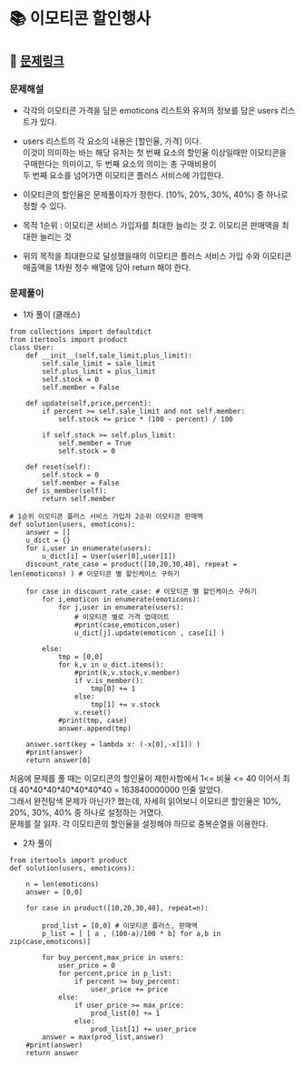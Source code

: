 
# 📚 이모티콘 할인행사

## 📌 [문제링크](https://school.programmers.co.kr/learn/courses/30/lessons/150368)

### 문제해설

- 각각의 이모티콘 가격을 담은 emoticons 리스트와 유저의 정보를 담은 users 리스트가 있다.
- users 리스트의 각 요소의 내용은 [할인율, 가격] 이다.  
이것이 의미하는 바는 해당 유저는 첫 번째 요소의 할인율 이상일때만 이모티콘을 구매한다는 의미이고, 두 번째 요소의 의미는 총 구매비용이  
두 번째 요소를 넘어가면 이모티콘 플러스 서비스에 가입한다.
- 이모티콘의 할인율은 문제풀이자가 정한다. (10%, 20%, 30%, 40%) 중 하나로 정할 수 있다.

- 목적 1순위 : 이모티콘 서비스 가입자를 최대한 늘리는 것 2. 이모티콘 판매액을 최대한 늘리는 것
- 위의 목적을 최대한으로 달성했을때의 이모티콘 플러스 서비스 가입 수와 이모티콘 매출액을 1차원 정수 배열에 담아 return 해야 한다.

### 문제풀이

- 1차 풀이 (클래스)

```
from collections import defaultdict
from itertools import product
class User:
    def __init__(self,sale_limit,plus_limit):
        self.sale_limit = sale_limit
        self.plus_limit = plus_limit
        self.stock = 0
        self.member = False
        
    def update(self,price,percent):
        if percent >= self.sale_limit and not self.member:
            self.stock += price * (100 - percent) / 100
        
        if self.stock >= self.plus_limit:
            self.member = True
            self.stock = 0
    
    def reset(self):
        self.stock = 0
        self.member = False
    def is_member(self):
        return self.member

# 1순위 이모티콘 플러스 서비스 가입자 2순위 이모티콘 판매액
def solution(users, emoticons):
    answer = []
    u_dict = {}
    for i,user in enumerate(users):
        u_dict[i] = User(user[0],user[1])
    discount_rate_case = product([10,20,30,40], repeat = len(emoticons) ) # 이모티콘 별 할인케이스 구하기
    
    for case in discount_rate_case: # 이모티콘 별 할인케이스 구하기
        for i,emoticon in enumerate(emoticons):
            for j,user in enumerate(users):
                # 이모티콘 별로 가격 업데이트
                #print(case,emoticon,user)
                u_dict[j].update(emoticon , case[i] )
                
        else:
            tmp = [0,0]
            for k,v in u_dict.items():
                #print(k,v.stock,v.member)
                if v.is_member():
                    tmp[0] += 1
                else:
                    tmp[1] += v.stock
                v.reset()
            #print(tmp, case)
            answer.append(tmp)
    
    answer.sort(key = lambda x: (-x[0],-x[1]) )
    #print(answer)
    return answer[0]
```

처음에 문제를 풀 때는 이모티콘의 할인율이 제한사항에서 1<= 비율 <= 40 이어서 최대 40\*40\*40\*40\*40\*40\*40 = 163840000000 인줄 알았다.  
그래서 완전탐색 문제가 아닌가? 했는데, 자세히 읽어보니 이모티콘 할인율은 10%, 20%, 30%, 40% 중 하나로 설정하는 거였다.  
문제를 잘 읽자. 각 이모티콘의 할인율을 설정해야 하므로 중복순열을 이용한다.

- 2차 풀이

```
from itertools import product
def solution(users, emoticons):
    
    n = len(emoticons)
    answer = [0,0]
    
    for case in product([10,20,30,40], repeat=n):
        
        prod_list = [0,0] # 이모티콘 플러스, 판매액
        p_list = [ [ a , (100-a)/100 * b] for a,b in zip(case,emoticons)]
        
        for buy_percent,max_price in users:
            user_price = 0
            for percent,price in p_list:        
                if percent >= buy_percent:
                    user_price += price
            else:
                if user_price >= max_price:
                    prod_list[0] += 1
                else:
                    prod_list[1] += user_price
        answer = max(prod_list,answer)
    #print(answer)
    return answer
```
